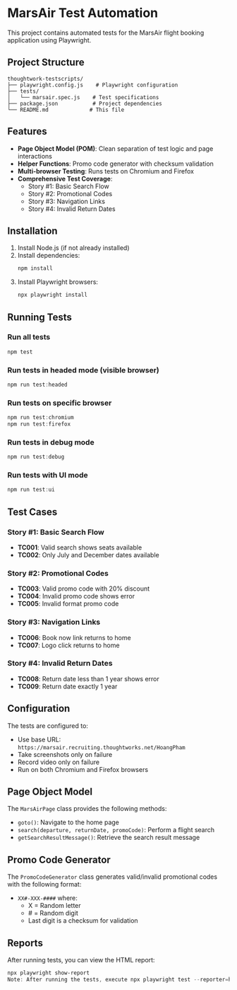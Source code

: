 # MarsAir Test Automation

This project contains automated tests for the MarsAir flight booking application using Playwright.

## Project Structure

```
thoughtwork-testscripts/
├── playwright.config.js    # Playwright configuration
├── tests/
│   └── marsair.spec.js    # Test specifications
├── package.json           # Project dependencies
└── README.md             # This file
```

## Features

- **Page Object Model (POM)**: Clean separation of test logic and page interactions
- **Helper Functions**: Promo code generator with checksum validation
- **Multi-browser Testing**: Runs tests on Chromium and Firefox
- **Comprehensive Test Coverage**: 
  - Story #1: Basic Search Flow
  - Story #2: Promotional Codes
  - Story #3: Navigation Links
  - Story #4: Invalid Return Dates

## Installation

1. Install Node.js (if not already installed)
2. Install dependencies:
   ```powershell
   npm install
   ```
3. Install Playwright browsers:
   ```powershell
   npx playwright install
   ```

## Running Tests

### Run all tests
```powershell
npm test
```

### Run tests in headed mode (visible browser)
```powershell
npm run test:headed
```

### Run tests on specific browser
```powershell
npm run test:chromium
npm run test:firefox
```

### Run tests in debug mode
```powershell
npm run test:debug
```

### Run tests with UI mode
```powershell
npm run test:ui
```

## Test Cases

### Story #1: Basic Search Flow
- **TC001**: Valid search shows seats available
- **TC002**: Only July and December dates available

### Story #2: Promotional Codes
- **TC003**: Valid promo code with 20% discount
- **TC004**: Invalid promo code shows error
- **TC005**: Invalid format promo code

### Story #3: Navigation Links
- **TC006**: Book now link returns to home
- **TC007**: Logo click returns to home

### Story #4: Invalid Return Dates
- **TC008**: Return date less than 1 year shows error
- **TC009**: Return date exactly 1 year

## Configuration

The tests are configured to:
- Use base URL: `https://marsair.recruiting.thoughtworks.net/HoangPham`
- Take screenshots only on failure
- Record video only on failure
- Run on both Chromium and Firefox browsers

## Page Object Model

The `MarsAirPage` class provides the following methods:
- `goto()`: Navigate to the home page
- `search(departure, returnDate, promoCode)`: Perform a flight search
- `getSearchResultMessage()`: Retrieve the search result message

## Promo Code Generator

The `PromoCodeGenerator` class generates valid/invalid promotional codes with the following format:
- `XX#-XXX-####` where:
  - X = Random letter
  - \# = Random digit
  - Last digit is a checksum for validation

## Reports

After running tests, you can view the HTML report:
```powershell
npx playwright show-report
Note: After running the tests, execute npx playwright test --reporter=html to generate the report.
```
